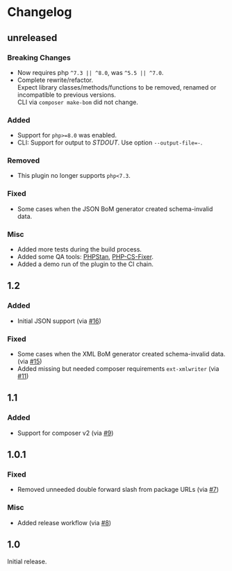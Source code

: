 # Changelog

## unreleased

### Breaking Changes

* Now requires php `^7.3 || ^8.0`, was `^5.5 || ^7.0`. 
* Complete rewrite/refactor.  
  Expect library classes/methods/functions to be removed, renamed or incompatible to previous versions.  
  CLI via `composer make-bom` did not change.

### Added 

* Support for `php>=8.0` was enabled.
* CLI: Support for output to _STDOUT_. Use option `--output-file=-`.

### Removed 

* This plugin no longer supports `php<7.3`. 

### Fixed

* Some cases when the JSON BoM generator created schema-invalid data.

### Misc

* Added more tests during the build process.
* Added some QA tools:
  [PHPStan](https://phpstan.org/),
  [PHP-CS-Fixer](https://cs.symfony.com/).
* Added a demo run of the plugin to the CI chain.

## 1.2

### Added

* Initial JSON support
  (via [#16](https://github.com/CycloneDX/cyclonedx-php-composer/pull/16))

### Fixed

* Some cases when the XML BoM generator created schema-invalid data.
  (via [#15](https://github.com/CycloneDX/cyclonedx-php-composer/pull/15))
* Added missing but needed composer requirements `ext-xmlwriter`
  (via [#11](https://github.com/CycloneDX/cyclonedx-php-composer/pull/11))

## 1.1

### Added

* Support for composer v2
  (via [#9](https://github.com/CycloneDX/cyclonedx-php-composer/pull/9))
  
## 1.0.1

### Fixed 

* Removed unneeded double forward slash from package URLs
  (via [#7](https://github.com/CycloneDX/cyclonedx-php-composer/pull/7))

### Misc

* Added release workflow
  (via [#8](https://github.com/CycloneDX/cyclonedx-php-composer/pull/8))

## 1.0

Initial release.
